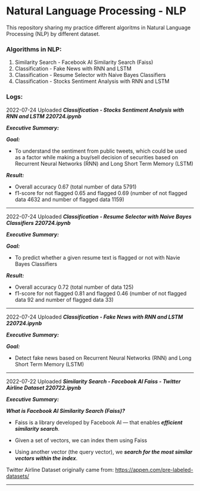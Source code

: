 # Natural Language Processing - NLP
This repository sharing my practice different algoritms in Natural Language Processing (NLP) by different dataset.

### Algorithms in NLP:
1. Similarity Search - Facebook AI Similarity Search (Faiss)
2. Classification - Fake News with RNN and LSTM
3. Classification - Resume Selector with Naive Bayes Classifiers
4. Classification - Stocks Sentiment Analysis with RNN and LSTM

### Logs:
2022-07-24 Uploaded ***Classification - Stocks Sentiment Analysis with RNN and LSTM 220724.ipynb***

***Executive Summary:***

***Goal:***
- To understand the sentiment from public tweets, which could be used as a factor while making a buy/sell decision of securities based on Recurrent Neural Networks (RNN) and Long Short Term Memory (LSTM)

***Result:***
- Overall accuracy 0.67 (total number of data 5791)
- f1-score for not flagged 0.65 and flagged 0.69 (number of not flagged data 4632  and number of flagged data 1159)

----------------------------------------------------------------------------------------------------------
2022-07-24 Uploaded ***Classification - Resume Selector with Naive Bayes Classifiers 220724.ipynb***

***Executive Summary:***

***Goal:***
- To predict whether a given resume text is flagged or not with Navie Bayes Classifiers

***Result:***
- Overall accuracy 0.72 (total number of data 125)
- f1-score for not flagged 0.81 and flagged 0.46 (number of not flagged data 92 and number of flagged data 33)

----------------------------------------------------------------------------------------------------------
2022-07-24 Uploaded ***Classification - Fake News with RNN and LSTM 220724.ipynb***

***Executive Summary:***

***Goal:***
- Detect fake news based on Recurrent Neural Networks (RNN) and Long Short Term Memory (LSTM)

----------------------------------------------------------------------------------------------------------

2022-07-22 Uploaded ***Similarity Search - Facebook AI  Faiss - Twitter Airline Dataset 220722.ipynb***

***Executive Summary:***

***What is Facebook AI Similarity Search (Faiss)?***

- Faiss is a library developed by Facebook AI — that enables ***efficient similarity search***.

- Given a set of vectors, we can index them using Faiss

- Using another vector (the query vector), we ***search for the most similar vectors within the index***.

Twitter Airline Dataset originally came from: https://appen.com/pre-labeled-datasets/

----------------------------------------------------------------------------------------------------------
